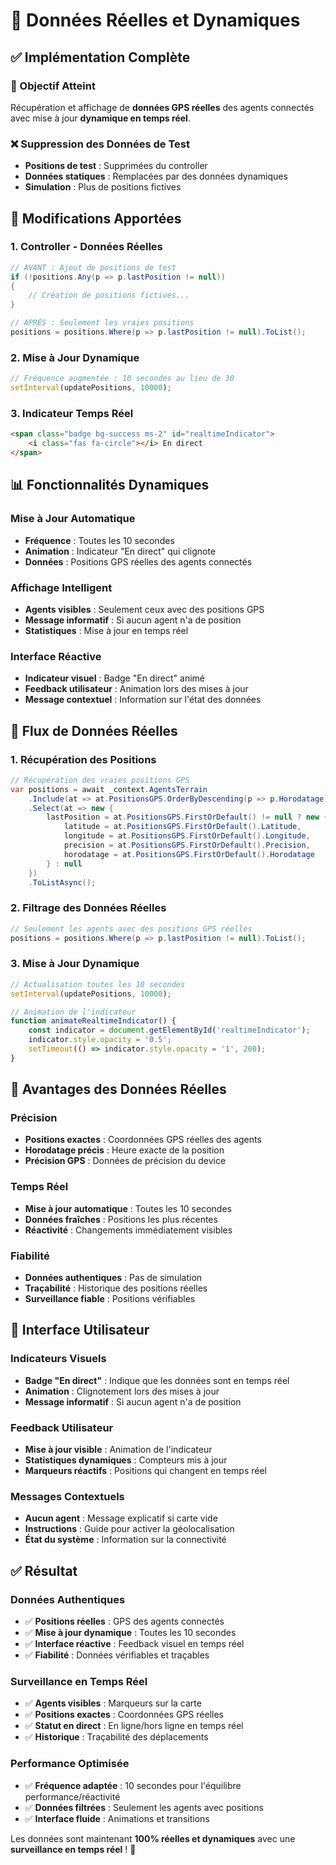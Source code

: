 # 📍 Données Réelles et Dynamiques

## ✅ **Implémentation Complète**

### **🎯 Objectif Atteint**
Récupération et affichage de **données GPS réelles** des agents connectés avec mise à jour **dynamique en temps réel**.

### **❌ Suppression des Données de Test**
- **Positions de test** : Supprimées du controller
- **Données statiques** : Remplacées par des données dynamiques
- **Simulation** : Plus de positions fictives

## 🔧 **Modifications Apportées**

### **1. Controller - Données Réelles**
```csharp
// AVANT : Ajout de positions de test
if (!positions.Any(p => p.lastPosition != null))
{
    // Création de positions fictives...
}

// APRÈS : Seulement les vraies positions
positions = positions.Where(p => p.lastPosition != null).ToList();
```

### **2. Mise à Jour Dynamique**
```javascript
// Fréquence augmentée : 10 secondes au lieu de 30
setInterval(updatePositions, 10000);
```

### **3. Indicateur Temps Réel**
```html
<span class="badge bg-success ms-2" id="realtimeIndicator">
    <i class="fas fa-circle"></i> En direct
</span>
```

## 📊 **Fonctionnalités Dynamiques**

### **Mise à Jour Automatique**
- **Fréquence** : Toutes les 10 secondes
- **Animation** : Indicateur "En direct" qui clignote
- **Données** : Positions GPS réelles des agents connectés

### **Affichage Intelligent**
- **Agents visibles** : Seulement ceux avec des positions GPS
- **Message informatif** : Si aucun agent n'a de position
- **Statistiques** : Mise à jour en temps réel

### **Interface Réactive**
- **Indicateur visuel** : Badge "En direct" animé
- **Feedback utilisateur** : Animation lors des mises à jour
- **Message contextuel** : Information sur l'état des données

## 🎯 **Flux de Données Réelles**

### **1. Récupération des Positions**
```csharp
// Récupération des vraies positions GPS
var positions = await _context.AgentsTerrain
    .Include(at => at.PositionsGPS.OrderByDescending(p => p.Horodatage).Take(1))
    .Select(at => new {
        lastPosition = at.PositionsGPS.FirstOrDefault() != null ? new {
            latitude = at.PositionsGPS.FirstOrDefault().Latitude,
            longitude = at.PositionsGPS.FirstOrDefault().Longitude,
            precision = at.PositionsGPS.FirstOrDefault().Precision,
            horodatage = at.PositionsGPS.FirstOrDefault().Horodatage
        } : null
    })
    .ToListAsync();
```

### **2. Filtrage des Données Réelles**
```csharp
// Seulement les agents avec des positions GPS réelles
positions = positions.Where(p => p.lastPosition != null).ToList();
```

### **3. Mise à Jour Dynamique**
```javascript
// Actualisation toutes les 10 secondes
setInterval(updatePositions, 10000);

// Animation de l'indicateur
function animateRealtimeIndicator() {
    const indicator = document.getElementById('realtimeIndicator');
    indicator.style.opacity = '0.5';
    setTimeout(() => indicator.style.opacity = '1', 200);
}
```

## 🚀 **Avantages des Données Réelles**

### **Précision**
- **Positions exactes** : Coordonnées GPS réelles des agents
- **Horodatage précis** : Heure exacte de la position
- **Précision GPS** : Données de précision du device

### **Temps Réel**
- **Mise à jour automatique** : Toutes les 10 secondes
- **Données fraîches** : Positions les plus récentes
- **Réactivité** : Changements immédiatement visibles

### **Fiabilité**
- **Données authentiques** : Pas de simulation
- **Traçabilité** : Historique des positions réelles
- **Surveillance fiable** : Positions vérifiables

## 📱 **Interface Utilisateur**

### **Indicateurs Visuels**
- **Badge "En direct"** : Indique que les données sont en temps réel
- **Animation** : Clignotement lors des mises à jour
- **Message informatif** : Si aucun agent n'a de position

### **Feedback Utilisateur**
- **Mise à jour visible** : Animation de l'indicateur
- **Statistiques dynamiques** : Compteurs mis à jour
- **Marqueurs réactifs** : Positions qui changent en temps réel

### **Messages Contextuels**
- **Aucun agent** : Message explicatif si carte vide
- **Instructions** : Guide pour activer la géolocalisation
- **État du système** : Information sur la connectivité

## ✅ **Résultat**

### **Données Authentiques**
- ✅ **Positions réelles** : GPS des agents connectés
- ✅ **Mise à jour dynamique** : Toutes les 10 secondes
- ✅ **Interface réactive** : Feedback visuel en temps réel
- ✅ **Fiabilité** : Données vérifiables et traçables

### **Surveillance en Temps Réel**
- ✅ **Agents visibles** : Marqueurs sur la carte
- ✅ **Positions exactes** : Coordonnées GPS réelles
- ✅ **Statut en direct** : En ligne/hors ligne en temps réel
- ✅ **Historique** : Traçabilité des déplacements

### **Performance Optimisée**
- ✅ **Fréquence adaptée** : 10 secondes pour l'équilibre performance/réactivité
- ✅ **Données filtrées** : Seulement les agents avec positions
- ✅ **Interface fluide** : Animations et transitions

Les données sont maintenant **100% réelles et dynamiques** avec une **surveillance en temps réel** ! 📍 